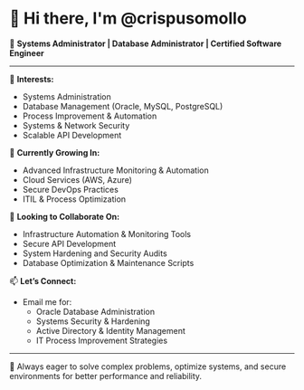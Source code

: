 # 👋 Hi there, I'm @crispusomollo

🔧 **Systems Administrator | Database Administrator | Certified Software Engineer**

---

👀 **Interests:**  
- Systems Administration  
- Database Management (Oracle, MySQL, PostgreSQL)  
- Process Improvement & Automation  
- Systems & Network Security  
- Scalable API Development  

🌱 **Currently Growing In:**  
- Advanced Infrastructure Monitoring & Automation  
- Cloud Services (AWS, Azure)  
- Secure DevOps Practices  
- ITIL & Process Optimization  

💼 **Looking to Collaborate On:**  
- Infrastructure Automation & Monitoring Tools  
- Secure API Development  
- System Hardening and Security Audits  
- Database Optimization & Maintenance Scripts  

📫 **Let’s Connect:**  
- Email me for:  
  - Oracle Database Administration  
  - Systems Security & Hardening  
  - Active Directory & Identity Management  
  - IT Process Improvement Strategies  

---

🚀 Always eager to solve complex problems, optimize systems, and secure environments for better performance and reliability.


<!---
crispusomollo/crispusomollo is a ✨ special ✨ repository because its `README.md` (this file) appears on your GitHub profile.
You can click the Preview link to take a look at your changes.
--->
